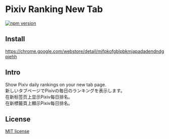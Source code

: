 # Pixiv Ranking New Tab
[![npm version](https://badge.fury.io/js/pixiv-ranking-new-tab.svg)](https://badge.fury.io/js/pixiv-ranking-new-tab)

## Install
https://chrome.google.com/webstore/detail/mjfpkofgblpbkmjapadadendndgpiehh

## Intro
Show Pixiv daily rankings on your new tab page.  
新しいタブページでPixivの毎日のランキングを表示します。  
在新标签页上显示Pixiv每日排名。  
在新標籤頁上顯示Pixiv每日排名。  

## License
[MIT license](http://opensource.org/licenses/mit-license.php)